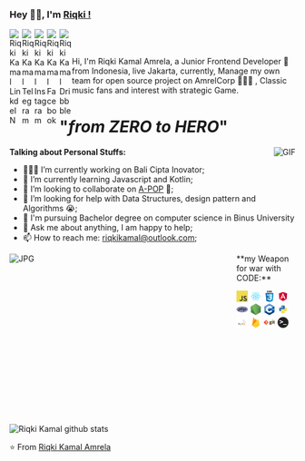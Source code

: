 ### Hey 👋🏽, I'm [Riqki !](https://www.facebook.com/riqkikamal.amrela) 

<a href="https://www.linkedin.com/in/riqki-kamal-amrela-ab1138168/">
  <img align="left" alt="Riqki Kamal LinkdeIN" width="22px" src="https://cdn.jsdelivr.net/npm/simple-icons@v3/icons/linkedin.svg" />
</a>
<a href="https://t.me/riqkml">
  <img align="left" alt="Riqki Kamal Telegram" width="22px" src="https://cdn.jsdelivr.net/npm/simple-icons@v3/icons/telegram.svg" />
</a>
<a href="https://www.instagram.com/riqkml.id/">
  <img align="left" alt="Riqki Kamal Instagram" width="22px" src="https://cdn.jsdelivr.net/npm/simple-icons@v3/icons/instagram.svg" />
</a>
<a href="https://www.facebook.com/riqkikamal.amrela">
  <img align="left" alt="Riqki Kamal Facebook" width="22px" src="https://cdn.jsdelivr.net/npm/simple-icons@3.1.0/icons/facebook.svg" />
</a>
<a href="https://dribbble.com/riqkml">
  <img align="left" alt="Riqki Kamal Dribbble" width="22px" src="https://cdn.jsdelivr.net/npm/simple-icons@3.1.0/icons/dribbble.svg" />
</a>
<br />
<br />

Hi, I'm Riqki Kamal Amrela, a Junior Frontend Developer 🚀 from Indonesia, live Jakarta, currently, Manage my own team for open source project on AmrelCorp 👨🏽‍💻 , Classic music fans and interest with strategic Game.
# "<i>from ZERO to HERO</i>"
  <img align="right" alt="GIF" src="https://steamuserimages-a.akamaihd.net/ugc/156900368349998017/286F2F782AF66585F202F2328F6D9DE21175E3DC/" />
  
**Talking about Personal Stuffs:**

- 👨🏽‍💻 I’m currently working on Bali Cipta Inovator;
- 🌱 I’m currently learning Javascript and Kotlin; 
- 👯 I’m looking to collaborate on [A-POP](https://github.com/abhisheknaiidu/A-POP) 🤝;
- 🤔 I’m looking for help with Data Structures, design pattern and Algorithms 😭;
- 💼 I'm pursuing Bachelor degree on computer science in Binus University
- 💬 Ask me about anything, I am happy to help;
- 📫 How to reach me: riqkikamal@outlook.com;


<img align="left" alt="JPG" src="https://pbs.twimg.com/media/Bh2UvXrCMAA-Nr9?format=png&name=large" height="300" width="400" />
**my Weapon for war with CODE:**  

<code><img height="20" src="https://raw.githubusercontent.com/github/explore/80688e429a7d4ef2fca1e82350fe8e3517d3494d/topics/javascript/javascript.png"></code>
<code><img height="20" src="https://raw.githubusercontent.com/github/explore/80688e429a7d4ef2fca1e82350fe8e3517d3494d/topics/react/react.png"></code>
<code><img height="20" src="https://raw.githubusercontent.com/github/explore/80688e429a7d4ef2fca1e82350fe8e3517d3494d/topics/css/css.png"></code>
<code><img height="20" src="https://raw.githubusercontent.com/github/explore/80688e429a7d4ef2fca1e82350fe8e3517d3494d/topics/angular/angular.png"></code>
<code><img height="20" src="https://raw.githubusercontent.com/github/explore/80688e429a7d4ef2fca1e82350fe8e3517d3494d/topics/php/php.png"></code>
<code><img height="20" src="https://raw.githubusercontent.com/github/explore/80688e429a7d4ef2fca1e82350fe8e3517d3494d/topics/nodejs/nodejs.png"></code>
<code><img height="20" src="https://raw.githubusercontent.com/github/explore/80688e429a7d4ef2fca1e82350fe8e3517d3494d/topics/cpp/cpp.png"></code>
<code><img height="20" src="https://raw.githubusercontent.com/github/explore/80688e429a7d4ef2fca1e82350fe8e3517d3494d/topics/python/python.png"></code>
<code><img height="20" src="https://raw.githubusercontent.com/github/explore/80688e429a7d4ef2fca1e82350fe8e3517d3494d/topics/mysql/mysql.png"></code>
<code><img height="20" src="https://raw.githubusercontent.com/github/explore/80688e429a7d4ef2fca1e82350fe8e3517d3494d/topics/firebase/firebase.png"></code>
<code><img height="20" src="https://raw.githubusercontent.com/github/explore/80688e429a7d4ef2fca1e82350fe8e3517d3494d/topics/git/git.png"></code>
<code><img height="20" src="https://raw.githubusercontent.com/github/explore/80688e429a7d4ef2fca1e82350fe8e3517d3494d/topics/terminal/terminal.png"></code>



![Riqki Kamal github stats](https://github-readme-stats.vercel.app/api?username=riqkml&show_icons=true&hide_border=true)

⭐️ From [Riqki Kamal Amrela](https://github.com/riqkml)


